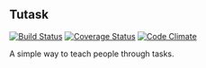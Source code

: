 ## Tutask
[![Build Status](https://travis-ci.org/bernardogfilho/tutask.png?branch=master)](https://travis-ci.org/bernardogfilho/tutask) [![Coverage Status](https://coveralls.io/repos/bernardogfilho/tutask/badge.png)](https://coveralls.io/r/bernardogfilho/tutask) [![Code Climate](https://codeclimate.com/github/bernardogfilho/tutask.png)](https://codeclimate.com/github/bernardogfilho/tutask)

A simple way to teach people through tasks.